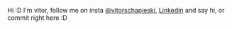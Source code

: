 Hi :D
I'm vitor, follow me on insta <a href=“https://www.instagram.com/vitorschapieski/“>@vitorschapieski</a>, <a href="https://www.linkedin.com/in/vitor-schapieski-bbb6951b7/">Linkedin</a> and say hi, or commit right here :D

